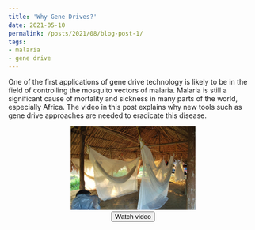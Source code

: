 ```yaml
---
title: 'Why Gene Drives?'
date: 2021-05-10
permalink: /posts/2021/08/blog-post-1/
tags:
- malaria
- gene drive
---
```


One of the first applications of gene drive technology is likely to be in the field of controlling the mosquito vectors of malaria. Malaria is still a significant cause of mortality and sickness in many parts of the world, especially Africa. The video in this post explains why new tools such as gene drive approaches are needed to eradicate this disease.

<center>
<a href="https://wmich.edu/sites/default/files/attachments/u699/2020/MalariaToolKitPresentation.mp4" target="_blank">
  <img src="/images/bednets.jpg" alt="Link to video" width="50%">
</a><br>
<button onclick="window.open('https://wmich.edu/sites/default/files/attachments/u699/2020/MalariaToolKitPresentation.mp4', '_blank')"> 
    Watch video  
    </button>
</center>